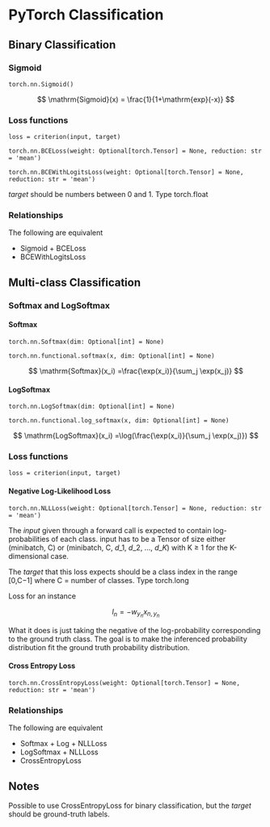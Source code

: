 # PyTorch Classification

## Binary Classification

### Sigmoid

`torch.nn.Sigmoid()`

$$
\mathrm{Sigmoid}(x) = \frac{1}{1+\mathrm{exp}(-x)}
$$

### Loss functions

`loss = criterion(input, target)`

`torch.nn.BCELoss(weight: Optional[torch.Tensor] = None, reduction: str = 'mean')`

`torch.nn.BCEWithLogitsLoss(weight: Optional[torch.Tensor] = None, reduction: str = 'mean')`

_target_ should be numbers between 0 and 1. Type torch.float

### Relationships

The following are equivalent

* Sigmoid + BCELoss
* BCEWithLogitsLoss

## Multi-class Classification

### Softmax and LogSoftmax

#### Softmax

`torch.nn.Softmax(dim: Optional[int] = None)`

`torch.nn.functional.softmax(x, dim: Optional[int] = None)`

$$
\mathrm{Softmax}(x_i) =\frac{\exp(x_i)}{\sum_j \exp(x_j)}
$$

#### LogSoftmax

`torch.nn.LogSoftmax(dim: Optional[int] = None)`

`torch.nn.functional.log_softmax(x, dim: Optional[int] = None)`

$$
\mathrm{LogSoftmax}(x_i) =\log(\frac{\exp(x_i)}{\sum_j \exp(x_j)})
$$

### Loss functions

`loss = criterion(input, target)`

#### Negative Log-Likelihood Loss

`torch.nn.NLLLoss(weight: Optional[torch.Tensor] = None, reduction: str = 'mean')`

The _input_ given through a forward call is expected to contain log-probabilities of each class. input has to be a Tensor of size either \(minibatch, C\) or \(minibatch, C, $d\_1$, $d\_2$, ..., $d\_K$\) with K ≥ 1 for the K-dimensional case.

The _target_ that this loss expects should be a class index in the range \[0,C−1\] where C = number of classes. Type torch.long

Loss for an instance

$$l_n = - w_{y_n} x_{n,y_n}$$

What it does is just taking the negative of the log-probability corresponding to the ground truth class. The goal is to make the inferenced probability distribution fit the ground truth probability distribution.

#### Cross Entropy Loss

`torch.nn.CrossEntropyLoss(weight: Optional[torch.Tensor] = None, reduction: str = 'mean')`

### Relationships

The following are equivalent

* Softmax + Log + NLLLoss
* LogSoftmax + NLLLoss
* CrossEntropyLoss

## Notes

Possible to use CrossEntropyLoss for binary classification, but the _target_ should be ground-truth labels.

